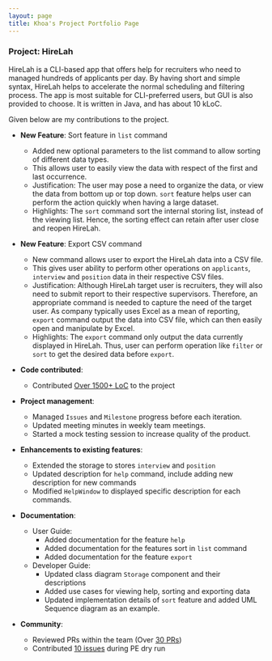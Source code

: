 ```yaml
---
layout: page
title: Khoa's Project Portfolio Page
---
```


### Project: HireLah

HireLah is a CLI-based app that offers help for recruiters who need to managed hundreds of applicants per day.
By having short and simple syntax, HireLah helps to accelerate the normal scheduling and filtering process.
The app is most suitable for CLI-preferred users, but GUI is also provided to choose.  It is written in Java, and has about 10 kLoC.

Given below are my contributions to the project.

* **New Feature**: Sort feature in `list` command
  * Added new optional parameters to the list command to allow sorting of different data types.
  * This allows user to easily view the data with respect of the first and last occurrence.
  * Justification: The user may pose a need to organize the data, or view the data from bottom up or top down. 
`sort` feature helps user can perform the action quickly when having a large dataset.
  * Highlights: The `sort` command sort the internal storing list, instead of the viewing list. 
Hence, the sorting effect can retain after user close and reopen HireLah.

* **New Feature**: Export CSV command
  * New command allows user to export the HireLah data into a CSV file.
  * This gives user ability to perform other operations on `applicants`, `interview` and `position` data in their
respective CSV files.
  * Justification: Although HireLah target user is recruiters, they will also need to submit report to their respective
supervisors. Therefore, an appropriate command is needed to capture the need of the target user. As company typically
uses Excel as a mean of reporting, `export` command output the data into CSV file, which can then easily open and 
manipulate by Excel.
  * Highlights: The `export` command only output the data currently displayed in HireLah. Thus, user
can perform operation like `filter` or `sort` to get the desired data before `export`.
  
* **Code contributed**: 
  * Contributed [Over 1500+ LoC](https://nus-cs2103-ay2122s2.github.io/tp-dashboard/?search=khoahre123&breakdown=true&sort=groupTitle&sortWithin=title&since=2022-02-18&timeframe=commit&mergegroup=&groupSelect=groupByRepos&checkedFileTypes=docs~functional-code~test-code~other)
  to the project

* **Project management**:
  * Managed `Issues` and `Milestone` progress before each iteration.
  * Updated meeting minutes in weekly team meetings.
  * Started a mock testing session to increase quality of the product.

* **Enhancements to existing features**:
  * Extended the storage to stores `interview` and `position`
  * Updated description for `help` command, include adding new description for new commands
  * Modified `HelpWindow` to displayed specific description for each commands.

* **Documentation**:
  * User Guide:
    * Added documentation for the feature `help`
    * Added documentation for the features sort in `list` command
    * Added documentation for the feature `export`
  * Developer Guide:
    * Updated class diagram `Storage` component and their descriptions
    * Added use cases for viewing help, sorting and exporting data
    * Updated implementation details of `sort` feature and added UML Sequence diagram as an example.

* **Community**:
  * Reviewed PRs within the team (Over [30 PRs](https://github.com/AY2122S2-CS2103-W17-4/tp/pulls?q=is%3Apr+is%3Aclosed+reviewed-by%3Akhoahre123))
  * Contributed [10 issues](https://github.com/khoahre123/ped/issues) during PE dry run
  
